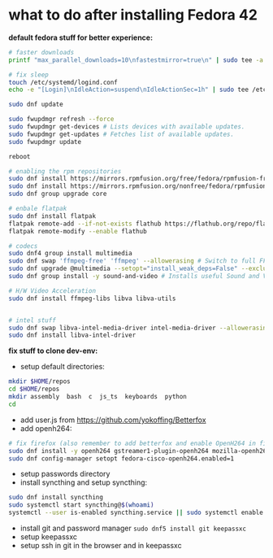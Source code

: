 # what to do after installing Fedora 42


**default fedora stuff for better experience:**

```bash
# faster downloads
printf "max_parallel_downloads=10\nfastestmirror=true\n" | sudo tee -a /etc/dnf/dnf.conf > /dev/null

# fix sleep
touch /etc/systemd/logind.conf
echo -e "[Login]\nIdleAction=suspend\nIdleActionSec=1h" | sudo tee /etc/systemd/logind.conf > /dev/null

sudo dnf update

sudo fwupdmgr refresh --force
sudo fwupdmgr get-devices # Lists devices with available updates.
sudo fwupdmgr get-updates # Fetches list of available updates.
sudo fwupdmgr update

reboot
```

```bash
# enabling the rpm repositories
sudo dnf install https://mirrors.rpmfusion.org/free/fedora/rpmfusion-free-release-$(rpm -E %fedora).noarch.rpm
sudo dnf install https://mirrors.rpmfusion.org/nonfree/fedora/rpmfusion-nonfree-release-$(rpm -E %fedora).noarch.rpm
sudo dnf group upgrade core

# enbale flatpak
sudo dnf install flatpak
flatpak remote-add --if-not-exists flathub https://flathub.org/repo/flathub.flatpakrepo
flatpak remote-modify --enable flathub

# codecs 
sudo dnf4 group install multimedia
sudo dnf swap 'ffmpeg-free' 'ffmpeg' --allowerasing # Switch to full FFMPEG.
sudo dnf upgrade @multimedia --setopt="install_weak_deps=False" --exclude=PackageKit-gstreamer-plugin # Installs gstreamer components. Required if you use Gnome Videos and other dependent applications.
sudo dnf group install -y sound-and-video # Installs useful Sound and Video complementary packages.`

# H/W Video Acceleration
sudo dnf install ffmpeg-libs libva libva-utils


# intel stuff
sudo dnf swap libva-intel-media-driver intel-media-driver --allowerasing
sudo dnf install libva-intel-driver
```

**fix stuff to clone dev-env:**

- setup default directories:

```bash
mkdir $HOME/repos
cd $HOME/repos
mkdir assembly  bash  c  js_ts  keyboards  python
cd
```

- add user.js from https://github.com/yokoffing/Betterfox 
- add openh264:
```bash
# fix firefox (also remember to add betterfox and enable OpenH264 in firefox)
sudo dnf install -y openh264 gstreamer1-plugin-openh264 mozilla-openh264
sudo dnf config-manager setopt fedora-cisco-openh264.enabled=1
```
- setup passwords directory
- install syncthing and setup syncthing:

```bash
sudo dnf install syncthing
sudo systemctl start syncthing@$(whoami)
systemctl --user is-enabled syncthing.service || sudo systemctl enable syncthing@$(whoami)
```

- install git and password manager `sudo dnf5 install git keepassxc`
- setup keepassxc
- setup ssh in git in the browser and in keepassxc

